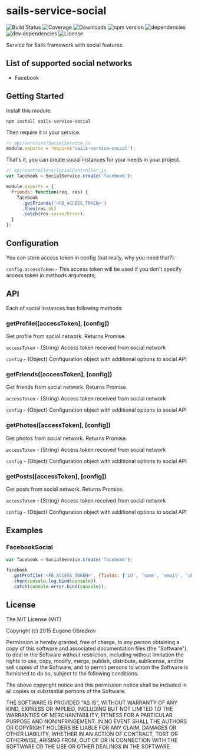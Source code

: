 # sails-service-social

![Build Status](https://img.shields.io/travis/ghaiklor/sails-service-social.svg) ![Coverage](https://img.shields.io/coveralls/ghaiklor/sails-service-social.svg) ![Downloads](https://img.shields.io/npm/dm/sails-service-social.svg) ![npm version](https://img.shields.io/npm/v/sails-service-social.svg) ![dependencies](https://img.shields.io/david/ghaiklor/sails-service-social.svg) ![dev dependencies](https://img.shields.io/david/dev/ghaiklor/sails-service-social.svg) ![License](https://img.shields.io/npm/l/sails-service-social.svg)

Service for Sails framework with social features.

## List of supported social networks

- Facebook

## Getting Started

Install this module.

```shell
npm install sails-service-social
```

Then require it in your service.

```javascript
// api/services/SocialService.js
module.exports = require('sails-service-social');
```

That's it, you can create social instances for your needs in your project.

```javascript
// api/controllers/SocialController.js
var facebook = SocialService.create('facebook');

module.exports = {
  friends: function(req, res) {
    facebook
      .getFriends('<FB_ACCESS_TOKEN>')
      .then(res.ok)
      .catch(res.serverError);
  }
};
```

## Configuration

You can store access token in config (but really, why you need that?):

`config.accessToken` - This access token will be used if you don't specify access token in methods arguments;

## API

Each of social instances has following methods:

### getProfile([accessToken], [config])

Get profile from social network. Returns Promise.

`accessToken` - {String} Access token received from social network

`config` - {Object} Configuration object with additional options to social API

### getFriends([accessToken], [config])

Get friends from social network. Returns Promise.

`accessToken` - {String} Access token received from social network

`config` - {Object} Configuration object with additional options to social API

### getPhotos([accessToken], [config])

Get photos from social network. Returns Promise.

`accessToken` - {String} Access token received from social network

`config` - {Object} Configuration object with additional options to social API

### getPosts([accessToken], [config])

Get posts from social network. Returns Promise.

`accessToken` - {String} Access token received from social network

`config` - {Object} Configuration object with additional options to social API

## Examples

### FacebookSocial

```javascript
var facebook = SocialService.create('facebook');

facebook
  .getProfile('<FB_ACCESS_TOKEN>', {fields: ['id', 'name', 'email', 'photos']})
  .then(console.log.bind(console))
  .catch(console.error.bind(console));
```

## License

The MIT License (MIT)

Copyright (c) 2015 Eugene Obrezkov

Permission is hereby granted, free of charge, to any person obtaining a copy
of this software and associated documentation files (the "Software"), to deal
in the Software without restriction, including without limitation the rights
to use, copy, modify, merge, publish, distribute, sublicense, and/or sell
copies of the Software, and to permit persons to whom the Software is
furnished to do so, subject to the following conditions:

The above copyright notice and this permission notice shall be included in all
copies or substantial portions of the Software.

THE SOFTWARE IS PROVIDED "AS IS", WITHOUT WARRANTY OF ANY KIND, EXPRESS OR
IMPLIED, INCLUDING BUT NOT LIMITED TO THE WARRANTIES OF MERCHANTABILITY,
FITNESS FOR A PARTICULAR PURPOSE AND NONINFRINGEMENT. IN NO EVENT SHALL THE
AUTHORS OR COPYRIGHT HOLDERS BE LIABLE FOR ANY CLAIM, DAMAGES OR OTHER
LIABILITY, WHETHER IN AN ACTION OF CONTRACT, TORT OR OTHERWISE, ARISING FROM,
OUT OF OR IN CONNECTION WITH THE SOFTWARE OR THE USE OR OTHER DEALINGS IN THE
SOFTWARE.
